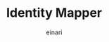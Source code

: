 ---
title: Identity Mapper
description: The home of the Dolittle Identity Mapper Module
keywords: TimeSeries, Identity Mapper
author: einari
weight: 1
---